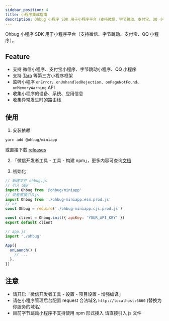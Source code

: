 ```yaml
---
sidebar_position: 4
title: 小程序集成指南
description: Ohbug 小程序 SDK 用于小程序平台（支持微信、字节跳动、支付宝、QQ 小程序）。
---
```


Ohbug 小程序 SDK 用于小程序平台（支持微信、字节跳动、支付宝、QQ 小程序）。

## Feature

- 支持 微信小程序、支付宝小程序、字节跳动小程序、QQ 小程序
- 支持 [Taro](https://taro.aotu.io/) 等第三方小程序框架
- 监听小程序 `onError`、`onUnhandledRejection`、`onPageNotFound`、`onMemoryWarning` API
- 收集小程序的设备、系统、应用信息
- 收集异常发生时的路由栈

## 使用

1. 安装依赖

```shell
yarn add @ohbug/miniapp
```

或直接下载 [releases](https://github.com/ohbug-org/ohbug-miniapp/releases)

2. 「微信开发者工具 - 工具 - 构建 npm」，更多内容可查询[文档](https://developers.weixin.qq.com/miniprogram/dev/devtools/npm.html)

3. 初始化

```javascript
// 新建文件 ohbug.js
// 引入 SDK
import Ohbug from '@ohbug/miniapp'
// 或者直接引入js
import Ohbug from './ohbug-miniapp.esm.prod.js'
// or
const Ohbug = require('./ohbug-miniapp.cjs.prod.js')

const client = Ohbug.init({ apiKey: 'YOUR_API_KEY' })
export default client
```

```javascript
// app.js
import './ohbug'

App({
  onLaunch() {
    // ...
  },
})
```

## 注意

- 请开启「微信开发者工具 - 设置 - 项目设置 - 增强编译」
- 请在小程序管理后台配置 request 合法域名 `http://localhost:6660` (替换为你服务的域名)
- 目前字节跳动小程序不支持使用 npm 形式接入 请直接引入 js 文件
